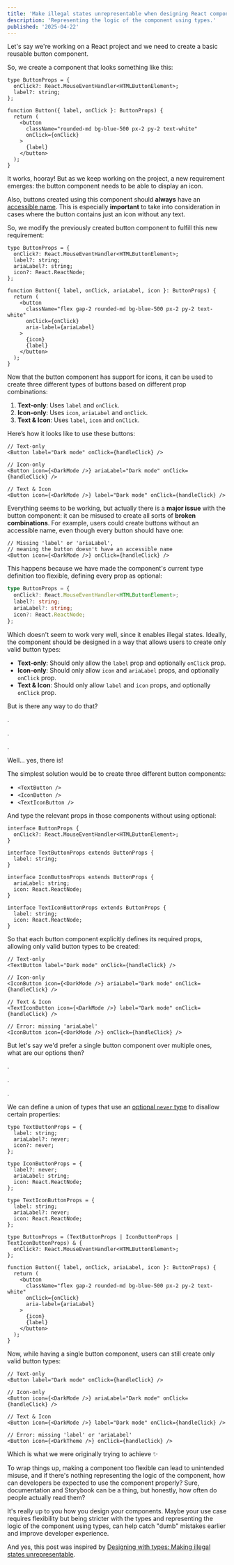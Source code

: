 ```yaml
---
title: 'Make illegal states unrepresentable when designing React components'
description: 'Representing the logic of the component using types.'
published: '2025-04-22'
---
```


Let's say we're working on a React project and we need to create a basic reusable button component.

So, we create a component that looks something like this:

```tsx
type ButtonProps = {
  onClick?: React.MouseEventHandler<HTMLButtonElement>;
  label?: string;
};

function Button({ label, onClick }: ButtonProps) {
  return (
    <button
      className="rounded-md bg-blue-500 px-2 py-2 text-white"
      onClick={onClick}
    >
      {label}
    </button>
  );
}
```

It works, hooray! But as we keep working on the project, a new requirement emerges: the button component needs to be able to display an icon.

Also, buttons created using this component should **always** have an [accessible name](https://developer.mozilla.org/en-US/docs/Glossary/Accessible_name). This is especially **important** to take into consideration in cases where the button contains just an icon without any text.

So, we modify the previously created button component to fulfill this new requirement:

```tsx
type ButtonProps = {
  onClick?: React.MouseEventHandler<HTMLButtonElement>;
  label?: string;
  ariaLabel?: string;
  icon?: React.ReactNode;
};

function Button({ label, onClick, ariaLabel, icon }: ButtonProps) {
  return (
    <button
      className="flex gap-2 rounded-md bg-blue-500 px-2 py-2 text-white"
      onClick={onClick}
      aria-label={ariaLabel}
    >
      {icon}
      {label}
    </button>
  );
}
```

Now that the button component has support for icons, it can be used to create three different types of buttons based on different prop combinations:

1. **Text-only**: Uses `label` and `onClick`.
2. **Icon-only**: Uses `icon`, `ariaLabel` and `onClick`.
3. **Text & Icon**: Uses `label`, `icon` and `onClick`.

Here’s how it looks like to use these buttons:

```tsx
// Text-only
<Button label="Dark mode" onClick={handleClick} />

// Icon-only
<Button icon={<DarkMode />} ariaLabel="Dark mode" onClick={handleClick} />

// Text & Icon
<Button icon={<DarkMode />} label="Dark mode" onClick={handleClick} />
```

Everything seems to be working, but actually there is a **major issue** with the button component: it can be misused to create all sorts of **broken combinations**. For example, users could create buttons without an accessible name, even though every button should have one:

```tsx
// Missing 'label' or 'ariaLabel',
// meaning the button doesn't have an accessible name
<Button icon={<DarkMode />} onClick={handleClick} />
```

This happens because we have made the component's current type definition too flexible, defining every prop as optional:

```ts
type ButtonProps = {
  onClick?: React.MouseEventHandler<HTMLButtonElement>;
  label?: string;
  ariaLabel?: string;
  icon?: React.ReactNode;
};
```

Which doesn't seem to work very well, since it enables illegal states. Ideally, the component should be designed in a way that allows users to create only valid button types:

- **Text-only**: Should only allow the `label` prop and optionally `onClick` prop.
- **Icon-only**: Should only allow `icon` and `ariaLabel` props, and optionally `onClick` prop.
- **Text & Icon**: Should only allow `label` and `icon` props, and optionally `onClick` prop.

But is there any way to do that?

.

.

.

Well... yes, there is!

The simplest solution would be to create three different button components:

- `<TextButton />`
- `<IconButton />`
- `<TextIconButton />`

And type the relevant props in those components without using optional:

```tsx
interface ButtonProps {
  onClick?: React.MouseEventHandler<HTMLButtonElement>;
}

interface TextButtonProps extends ButtonProps {
  label: string;
}

interface IconButtonProps extends ButtonProps {
  ariaLabel: string;
  icon: React.ReactNode;
}

interface TextIconButtonProps extends ButtonProps {
  label: string;
  icon: React.ReactNode;
}
```

So that each button component explicitly defines its required props, allowing only valid button types to be created:

```tsx
// Text-only
<TextButton label="Dark mode" onClick={handleClick} />

// Icon-only
<IconButton icon={<DarkMode />} ariaLabel="Dark mode" onClick={handleClick} />

// Text & Icon
<TextIconButton icon={<DarkMode />} label="Dark mode" onClick={handleClick} />

// Error: missing 'ariaLabel'
<IconButton icon={<DarkMode />} onClick={handleClick} />
```

But let's say we'd prefer a single button component over multiple ones, what are our options then?

.

.

.

We can define a union of types that use an [optional `never` type](https://effectivetypescript.com/2021/11/11/optional-never/) to disallow certain properties:

```tsx {3, 4, 8, 15}
type TextButtonProps = {
  label: string;
  ariaLabel?: never;
  icon?: never;
};

type IconButtonProps = {
  label?: never;
  ariaLabel: string;
  icon: React.ReactNode;
};

type TextIconButtonProps = {
  label: string;
  ariaLabel?: never;
  icon: React.ReactNode;
};

type ButtonProps = (TextButtonProps | IconButtonProps | TextIconButtonProps) & {
  onClick?: React.MouseEventHandler<HTMLButtonElement>;
};

function Button({ label, onClick, ariaLabel, icon }: ButtonProps) {
  return (
    <button
      className="flex gap-2 rounded-md bg-blue-500 px-2 py-2 text-white"
      onClick={onClick}
      aria-label={ariaLabel}
    >
      {icon}
      {label}
    </button>
  );
}
```

Now, while having a single button component, users can still create only valid button types:

```tsx
// Text-only
<Button label="Dark mode" onClick={handleClick} />

// Icon-only
<Button icon={<DarkMode />} ariaLabel="Dark mode" onClick={handleClick} />

// Text & Icon
<Button icon={<DarkMode />} label="Dark mode" onClick={handleClick} />

// Error: missing 'label' or 'ariaLabel'
<Button icon={<DarkTheme />} onClick={handleClick} />
```

Which is what we were originally trying to achieve ✨

To wrap things up, making a component too flexible can lead to unintended misuse, and if there's nothing representing the logic of the component, how can developers be expected to use the component properly? Sure, documentation and Storybook can be a thing, but honestly, how often do people actually read them?

It's really up to you how you design your components. Maybe your use case requires flexibility but being stricter with the types and representing the logic of the component using types, can help catch "dumb" mistakes earlier and improve developer experience.

And yes, this post was inspired by [Designing with types: Making illegal states unrepresentable](https://fsharpforfunandprofit.com/posts/designing-with-types-making-illegal-states-unrepresentable/).
